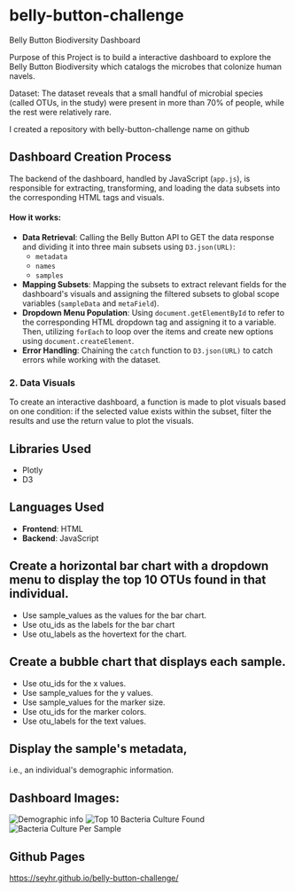 # belly-button-challenge
Belly Button Biodiversity Dashboard

 Purpose of this Project is to build a interactive dashboard to explore the Belly Button Biodiversity  which catalogs the microbes that colonize human navels.

Dataset: The dataset reveals that a small handful of microbial species (called  OTUs, in the study) were present in more than 70% of people, while the rest were relatively rare.

I created a repository with belly-button-challenge name on github

## Dashboard Creation Process

The backend of the dashboard, handled by JavaScript (`app.js`), is responsible for extracting, transforming, and loading the data subsets into the corresponding HTML tags and visuals.

#### How it works:
- **Data Retrieval**: Calling the Belly Button API to GET the data response and dividing it into three main subsets using `D3.json(URL)`:
  - `metadata`
  - `names`
  - `samples`
- **Mapping Subsets**: Mapping the subsets to extract relevant fields for the dashboard's visuals and assigning the filtered subsets to global scope variables (`sampleData` and `metaField`).
- **Dropdown Menu Population**: Using `document.getElementById` to refer to the corresponding HTML dropdown tag and assigning it to a variable. Then, utilizing `forEach` to loop over the items and create new options using `document.createElement`.
- **Error Handling**: Chaining the `catch` function to `D3.json(URL)` to catch errors while working with the dataset.

### 2. Data Visuals
To create an interactive dashboard, a function is made to plot visuals based on one condition: if the selected value exists within the subset, filter the results and use the return value to plot the visuals.

## Libraries Used
- Plotly
- D3

## Languages Used
- **Frontend**: HTML
- **Backend**: JavaScript


## Create a horizontal bar chart with a dropdown menu to display the top 10 OTUs found in that individual.
- Use sample_values as the values for the bar chart.
- Use otu_ids as the labels for the bar chart
- Use otu_labels as the hovertext for the chart.

## Create a bubble chart that displays each sample.
- Use otu_ids for the x values.
- Use sample_values for the y values.
- Use sample_values for the marker size.
- Use otu_ids for the marker colors.
- Use otu_labels for the text values.

## Display the sample's metadata, 
i.e., an individual's demographic information.

## Dashboard Images:
![Demographic info](images/demograph.png.png)
![Top 10 Bacteria Culture Found](images/top_10_bacteria.png.png)
![Bacteria Culture Per Sample](images/bacteria_culture_per_sample.png.png)


## Github Pages
https://seyhr.github.io/belly-button-challenge/